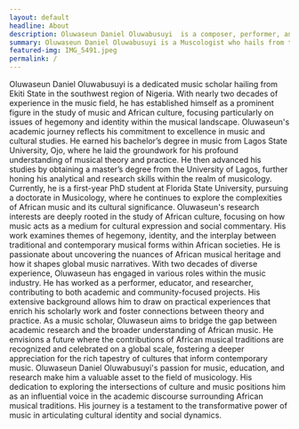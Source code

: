 ```yaml
---
layout: default
headline: About
description: Oluwaseun Daniel Oluwabusuyi  is a composer, performer, and writer whose work explores the intersections between written and recorded sound.
summary: Oluwaseun Daniel Oluwabusuyi is a Muscologist who hails from the Ekiti State, Southwest region of Nigeria. His music explores the intersections between written and recorded sound.
featured-img: IMG_5491.jpeg
permalink: /
---
```




Oluwaseun Daniel Oluwabusuyi is a dedicated music scholar hailing from Ekiti State in the southwest region of Nigeria. With nearly two decades of experience in the music field, he has established himself as a prominent figure in the study of music and African culture, focusing particularly on issues of hegemony and identity within the musical landscape.
Oluwaseun's academic journey reflects his commitment to excellence in music and cultural studies. He earned his bachelor’s degree in music from Lagos State University, Ojo, where he laid the groundwork for his profound understanding of musical theory and practice. He then advanced his studies by obtaining a master’s degree from the University of Lagos, further honing his analytical and research skills within the realm of musicology. Currently, he is a first-year PhD student at Florida State University, pursuing a doctorate in Musicology, where he continues to explore the complexities of African music and its cultural significance.
Oluwaseun's research interests are deeply rooted in the study of African culture, focusing on how music acts as a medium for cultural expression and social commentary. His work examines themes of hegemony, identity, and the interplay between traditional and contemporary musical forms within African societies. He is passionate about uncovering the nuances of African musical heritage and how it shapes global music narratives.
With two decades of diverse experience, Oluwaseun has engaged in various roles within the music industry. He has worked as a performer, educator, and researcher, contributing to both academic and community-focused projects. His extensive background allows him to draw on practical experiences that enrich his scholarly work and foster connections between theory and practice.
As a music scholar, Oluwaseun aims to bridge the gap between academic research and the broader understanding of African music. He envisions a future where the contributions of African musical traditions are recognized and celebrated on a global scale, fostering a deeper appreciation for the rich tapestry of cultures that inform contemporary music.
Oluwaseun Daniel Oluwabusuyi's passion for music, education, and research make him a valuable asset to the field of musicology. His dedication to exploring the intersections of culture and music positions him as an influential voice in the academic discourse surrounding African musical traditions. His journey is a testament to the transformative power of music in articulating cultural identity and social dynamics.
